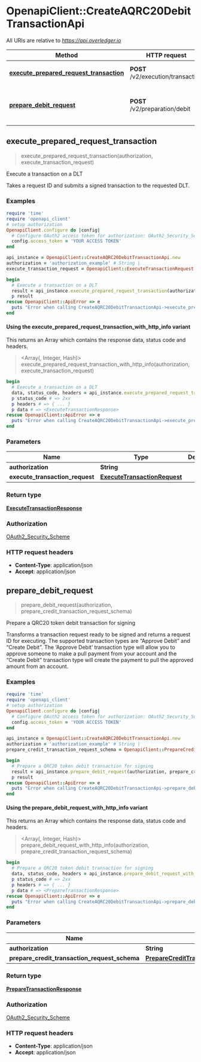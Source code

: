 # OpenapiClient::CreateAQRC20DebitTransactionApi

All URIs are relative to *https://api.overledger.io*

| Method | HTTP request | Description |
| ------ | ------------ | ----------- |
| [**execute_prepared_request_transaction**](CreateAQRC20DebitTransactionApi.md#execute_prepared_request_transaction) | **POST** /v2/execution/transaction | Execute a transaction on a DLT |
| [**prepare_debit_request**](CreateAQRC20DebitTransactionApi.md#prepare_debit_request) | **POST** /v2/preparation/debit | Prepare a QRC20 token debit transaction for signing |


## execute_prepared_request_transaction

> <ExecuteTransactionResponse> execute_prepared_request_transaction(authorization, execute_transaction_request)

Execute a transaction on a DLT

Takes a request ID and submits a signed transaction to the requested DLT.

### Examples

```ruby
require 'time'
require 'openapi_client'
# setup authorization
OpenapiClient.configure do |config|
  # Configure OAuth2 access token for authorization: OAuth2_Security_Scheme
  config.access_token = 'YOUR ACCESS TOKEN'
end

api_instance = OpenapiClient::CreateAQRC20DebitTransactionApi.new
authorization = 'authorization_example' # String | 
execute_transaction_request = OpenapiClient::ExecuteTransactionRequest.new({request_id: 'request_id_example'}) # ExecuteTransactionRequest | 

begin
  # Execute a transaction on a DLT
  result = api_instance.execute_prepared_request_transaction(authorization, execute_transaction_request)
  p result
rescue OpenapiClient::ApiError => e
  puts "Error when calling CreateAQRC20DebitTransactionApi->execute_prepared_request_transaction: #{e}"
end
```

#### Using the execute_prepared_request_transaction_with_http_info variant

This returns an Array which contains the response data, status code and headers.

> <Array(<ExecuteTransactionResponse>, Integer, Hash)> execute_prepared_request_transaction_with_http_info(authorization, execute_transaction_request)

```ruby
begin
  # Execute a transaction on a DLT
  data, status_code, headers = api_instance.execute_prepared_request_transaction_with_http_info(authorization, execute_transaction_request)
  p status_code # => 2xx
  p headers # => { ... }
  p data # => <ExecuteTransactionResponse>
rescue OpenapiClient::ApiError => e
  puts "Error when calling CreateAQRC20DebitTransactionApi->execute_prepared_request_transaction_with_http_info: #{e}"
end
```

### Parameters

| Name | Type | Description | Notes |
| ---- | ---- | ----------- | ----- |
| **authorization** | **String** |  |  |
| **execute_transaction_request** | [**ExecuteTransactionRequest**](ExecuteTransactionRequest.md) |  |  |

### Return type

[**ExecuteTransactionResponse**](ExecuteTransactionResponse.md)

### Authorization

[OAuth2_Security_Scheme](../README.md#OAuth2_Security_Scheme)

### HTTP request headers

- **Content-Type**: application/json
- **Accept**: application/json


## prepare_debit_request

> <PrepareTransactionResponse> prepare_debit_request(authorization, prepare_credit_transaction_request_schema)

Prepare a QRC20 token debit transaction for signing

Transforms a transaction request ready to be signed and returns a request ID for executing. The supported transaction types are “Approve Debit” and “Create Debit”. The ‘Approve Debit’ transaction type will allow you to approve someone to make a pull payment from your account and the “Create Debit” transaction type will create the payment to pull the approved amount from an account.

### Examples

```ruby
require 'time'
require 'openapi_client'
# setup authorization
OpenapiClient.configure do |config|
  # Configure OAuth2 access token for authorization: OAuth2_Security_Scheme
  config.access_token = 'YOUR ACCESS TOKEN'
end

api_instance = OpenapiClient::CreateAQRC20DebitTransactionApi.new
authorization = 'authorization_example' # String | 
prepare_credit_transaction_request_schema = OpenapiClient::PrepareCreditTransactionRequestSchema.new({location: OpenapiClient::Location.new({technology: 'technology_example', network: 'network_example'}), type: 'Payment', urgency: 'Normal'}) # PrepareCreditTransactionRequestSchema | 

begin
  # Prepare a QRC20 token debit transaction for signing
  result = api_instance.prepare_debit_request(authorization, prepare_credit_transaction_request_schema)
  p result
rescue OpenapiClient::ApiError => e
  puts "Error when calling CreateAQRC20DebitTransactionApi->prepare_debit_request: #{e}"
end
```

#### Using the prepare_debit_request_with_http_info variant

This returns an Array which contains the response data, status code and headers.

> <Array(<PrepareTransactionResponse>, Integer, Hash)> prepare_debit_request_with_http_info(authorization, prepare_credit_transaction_request_schema)

```ruby
begin
  # Prepare a QRC20 token debit transaction for signing
  data, status_code, headers = api_instance.prepare_debit_request_with_http_info(authorization, prepare_credit_transaction_request_schema)
  p status_code # => 2xx
  p headers # => { ... }
  p data # => <PrepareTransactionResponse>
rescue OpenapiClient::ApiError => e
  puts "Error when calling CreateAQRC20DebitTransactionApi->prepare_debit_request_with_http_info: #{e}"
end
```

### Parameters

| Name | Type | Description | Notes |
| ---- | ---- | ----------- | ----- |
| **authorization** | **String** |  |  |
| **prepare_credit_transaction_request_schema** | [**PrepareCreditTransactionRequestSchema**](PrepareCreditTransactionRequestSchema.md) |  |  |

### Return type

[**PrepareTransactionResponse**](PrepareTransactionResponse.md)

### Authorization

[OAuth2_Security_Scheme](../README.md#OAuth2_Security_Scheme)

### HTTP request headers

- **Content-Type**: application/json
- **Accept**: application/json

